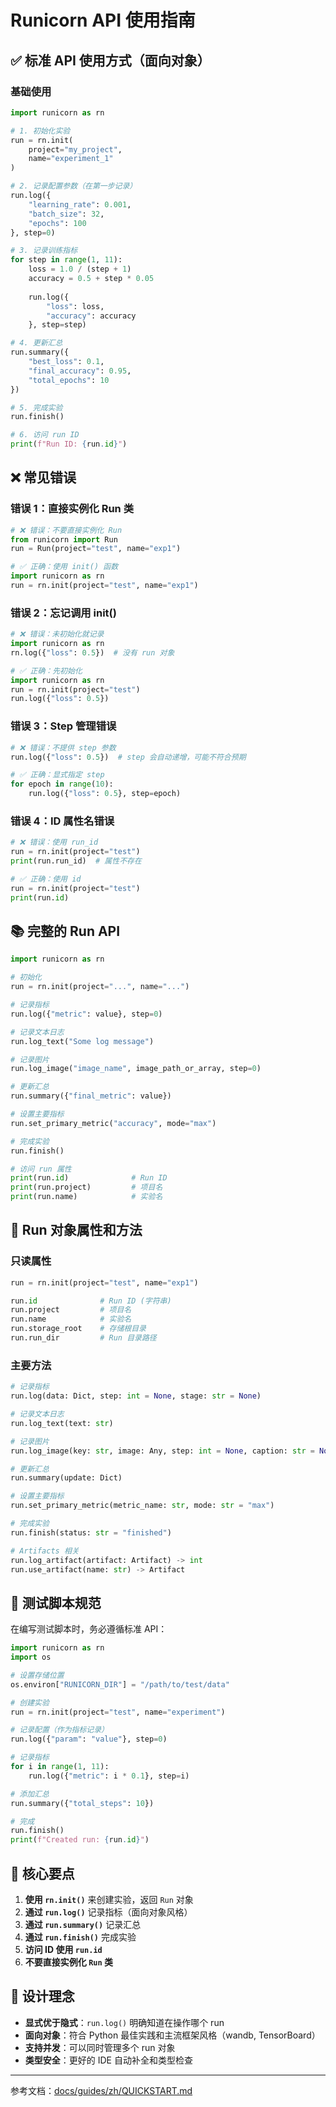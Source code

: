 # Runicorn API 使用指南

## ✅ 标准 API 使用方式（面向对象）

### 基础使用

```python
import runicorn as rn

# 1. 初始化实验
run = rn.init(
    project="my_project",
    name="experiment_1"
)

# 2. 记录配置参数（在第一步记录）
run.log({
    "learning_rate": 0.001,
    "batch_size": 32,
    "epochs": 100
}, step=0)

# 3. 记录训练指标
for step in range(1, 11):
    loss = 1.0 / (step + 1)
    accuracy = 0.5 + step * 0.05
    
    run.log({
        "loss": loss,
        "accuracy": accuracy
    }, step=step)

# 4. 更新汇总
run.summary({
    "best_loss": 0.1,
    "final_accuracy": 0.95,
    "total_epochs": 10
})

# 5. 完成实验
run.finish()

# 6. 访问 run ID
print(f"Run ID: {run.id}")
```

## ❌ 常见错误

### 错误 1：直接实例化 Run 类

```python
# ❌ 错误：不要直接实例化 Run
from runicorn import Run
run = Run(project="test", name="exp1")
```

```python
# ✅ 正确：使用 init() 函数
import runicorn as rn
run = rn.init(project="test", name="exp1")
```

### 错误 2：忘记调用 init()

```python
# ❌ 错误：未初始化就记录
import runicorn as rn
rn.log({"loss": 0.5})  # 没有 run 对象
```

```python
# ✅ 正确：先初始化
import runicorn as rn
run = rn.init(project="test")
run.log({"loss": 0.5})
```

### 错误 3：Step 管理错误

```python
# ❌ 错误：不提供 step 参数
run.log({"loss": 0.5})  # step 会自动递增，可能不符合预期
```

```python
# ✅ 正确：显式指定 step
for epoch in range(10):
    run.log({"loss": 0.5}, step=epoch)
```

### 错误 4：ID 属性名错误

```python
# ❌ 错误：使用 run_id
run = rn.init(project="test")
print(run.run_id)  # 属性不存在
```

```python
# ✅ 正确：使用 id
run = rn.init(project="test")
print(run.id)
```

## 📚 完整的 Run API

```python
import runicorn as rn

# 初始化
run = rn.init(project="...", name="...")

# 记录指标
run.log({"metric": value}, step=0)

# 记录文本日志
run.log_text("Some log message")

# 记录图片
run.log_image("image_name", image_path_or_array, step=0)

# 更新汇总
run.summary({"final_metric": value})

# 设置主要指标
run.set_primary_metric("accuracy", mode="max")

# 完成实验
run.finish()

# 访问 run 属性
print(run.id)              # Run ID
print(run.project)         # 项目名
print(run.name)            # 实验名
```

## 🔧 Run 对象属性和方法

### 只读属性
```python
run = rn.init(project="test", name="exp1")

run.id              # Run ID (字符串)
run.project         # 项目名
run.name            # 实验名
run.storage_root    # 存储根目录
run.run_dir         # Run 目录路径
```

### 主要方法
```python
# 记录指标
run.log(data: Dict, step: int = None, stage: str = None)

# 记录文本日志
run.log_text(text: str)

# 记录图片
run.log_image(key: str, image: Any, step: int = None, caption: str = None)

# 更新汇总
run.summary(update: Dict)

# 设置主要指标
run.set_primary_metric(metric_name: str, mode: str = "max")

# 完成实验
run.finish(status: str = "finished")

# Artifacts 相关
run.log_artifact(artifact: Artifact) -> int
run.use_artifact(name: str) -> Artifact
```

## 📝 测试脚本规范

在编写测试脚本时，务必遵循标准 API：

```python
import runicorn as rn
import os

# 设置存储位置
os.environ["RUNICORN_DIR"] = "/path/to/test/data"

# 创建实验
run = rn.init(project="test", name="experiment")

# 记录配置（作为指标记录）
run.log({"param": "value"}, step=0)

# 记录指标
for i in range(1, 11):
    run.log({"metric": i * 0.1}, step=i)

# 添加汇总
run.summary({"total_steps": 10})

# 完成
run.finish()
print(f"Created run: {run.id}")
```

## 🚨 核心要点

1. **使用 `rn.init()`** 来创建实验，返回 `Run` 对象
2. **通过 `run.log()`** 记录指标（面向对象风格）
3. **通过 `run.summary()`** 记录汇总
4. **通过 `run.finish()`** 完成实验
5. **访问 ID 使用 `run.id`**
6. **不要直接实例化 `Run` 类**

## 🎯 设计理念

- **显式优于隐式**：`run.log()` 明确知道在操作哪个 run
- **面向对象**：符合 Python 最佳实践和主流框架风格（wandb, TensorBoard）
- **支持并发**：可以同时管理多个 run 对象
- **类型安全**：更好的 IDE 自动补全和类型检查

---

参考文档：[docs/guides/zh/QUICKSTART.md](../docs/guides/zh/QUICKSTART.md)
